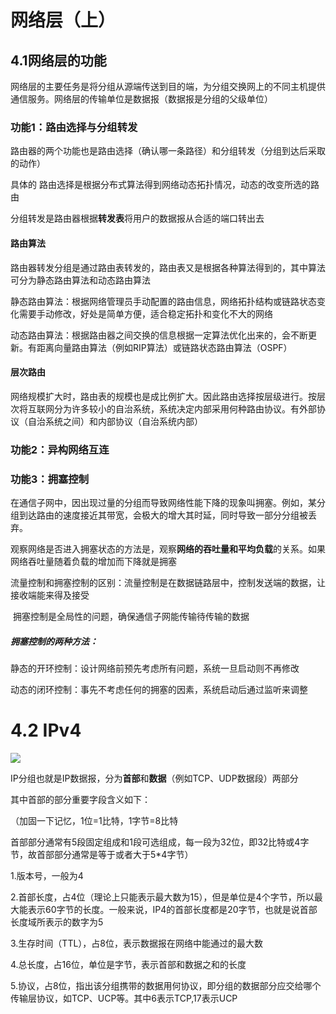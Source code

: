 # 网络层（上）

## 4.1网络层的功能

网络层的主要任务是将分组从源端传送到目的端，为分组交换网上的不同主机提供通信服务。网络层的传输单位是数据报（数据报是分组的父级单位）

### 功能1：路由选择与分组转发

路由器的两个功能也是路由选择（确认哪一条路径）和分组转发（分组到达后采取的动作）

具体的   路由选择是根据分布式算法得到网络动态拓扑情况，动态的改变所选的路由

​              分组转发是路由器根据**转发表**将用户的数据报从合适的端口转出去

#### 路由算法

路由器转发分组是通过路由表转发的，路由表又是根据各种算法得到的，其中算法可分为静态路由算法和动态路由算法

静态路由算法：根据网络管理员手动配置的路由信息，网络拓扑结构或链路状态变化需要手动修改，好处是简单方便，适合稳定拓扑和变化不大的网络

动态路由算法：根据路由器之间交换的信息根据一定算法优化出来的，会不断更新。有距离向量路由算法（例如RIP算法）或链路状态路由算法（OSPF）

#### 层次路由

网络规模扩大时，路由表的规模也是成比例扩大。因此路由选择按层级进行。按层次将互联网分为许多较小的自治系统，系统决定内部采用何种路由协议。有外部协议（自治系统之间）和内部协议（自治系统内部）



### 功能2：异构网络互连

### 功能3：拥塞控制

在通信子网中，因出现过量的分组而导致网络性能下降的现象叫拥塞。例如，某分组到达路由的速度接近其带宽，会极大的增大其时延，同时导致一部分分组被丢弃。

观察网络是否进入拥塞状态的方法是，观察**网络的吞吐量和平均负载**的关系。如果网络吞吐量随着负载的增加而下降就是拥塞

流量控制和拥塞控制的区别：流量控制是在数据链路层中，控制发送端的数据，让接收端能来得及接受

​                                                  拥塞控制是全局性的问题，确保通信子网能传输待传输的数据

##### 拥塞控制的两种方法：

静态的开环控制：设计网络前预先考虑所有问题，系统一旦启动则不再修改

动态的闭环控制：事先不考虑任何的拥塞的因素，系统启动后通过监听来调整



# 4.2 IPv4

![](D:\gigigi\learnNotes\计算机网络\image\网络层01.png)

IP分组也就是IP数据报，分为**首部**和**数据**（例如TCP、UDP数据段）两部分

其中首部的部分重要字段含义如下：

（加固一下记忆，1位=1比特，1字节=8比特

   首部部分通常有5段固定组成和1段可选组成，每一段为32位，即32比特或4字节，故首部部分通常是等于或者大于5*4字节）

1.版本号，一般为4

2.首部长度，占4位（理论上只能表示最大数为15），但是单位是4个字节，所以最大能表示60字节的长度。一般来说，IP4的首部长度都是20字节，也就是说首部长度域所表示的数字为5

3.生存时间（TTL），占8位，表示数据报在网络中能通过的最大数

4.总长度，占16位，单位是字节，表示首部和数据之和的长度

5.协议，占8位，指出该分组携带的数据用何协议，即分组的数据部分应交给哪个传输层协议，如TCP、UCP等。其中6表示TCP,17表示UCP